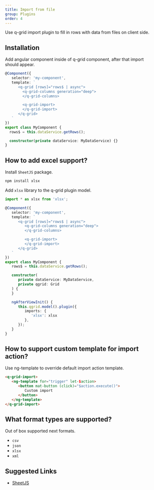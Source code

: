 ```yaml
---
title: Import from file
group: Plugins
order: 4
---
```


Use q-grid import plugin to fill in rows with data from files on client side.

## Installation

Add angular component inside of q-grid component, after that import should appear.

```typescript
@Component({
   selector: 'my-component',
   template: `
      <q-grid [rows]="rows$ | async">
        <q-grid-columns generation="deep">
        </q-grid-columns>

        <q-grid-import>
        </q-grid-import>
      </q-grid>
   `
})
export class MyComponent {
  rows$ = this.dataService.getRows();

  constructor(private dataService: MyDataService) {}
}
```

## How to add excel support?

Install `SheetJS` package.

```bash
npm install xlsx
```

Add `xlsx` library to the q-grid plugin model.

```typescript
import * as xlsx from 'xlsx';

@Component({
   selector: 'my-component',
   template: `
      <q-grid [rows]="rows$ | async">
         <q-grid-columns generation="deep">
         </q-grid-columns>

         <q-grid-import>
         </q-grid-import>
      </q-grid>
   `
})
export class MyComponent {
   rows$ = this.dataService.getRows();

   constructor(
      private dataService: MyDataService,
      private qgrid: Grid
   ) {
   }

   ngAfterViewInit() {
      this.qgrid.model().plugin({
         imports: {
            'xlsx': xlsx
         },
      });
   }
}
```

## How to support custom template for import action?

Use ng-template to override default import action template.

```html
<q-grid-import>
   <ng-template for="trigger" let-$action>
      <button mat-button (click)="$action.execute()">
         Custom import
      </button>
   </ng-template>
</q-grid-import>
```

## What format types are supported?

Out of box supported next formats.

* `csv`
* `json`
* `xlsx`
* `xml`

## Suggested Links

* [SheetJS](http://github.com/SheetJS/js-xlsx)
